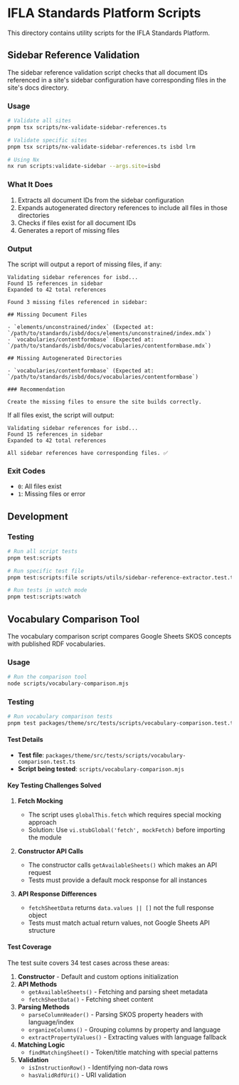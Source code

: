 # IFLA Standards Platform Scripts

This directory contains utility scripts for the IFLA Standards Platform.

## Sidebar Reference Validation

The sidebar reference validation script checks that all document IDs referenced in a site's sidebar configuration have corresponding files in the site's docs directory.

### Usage

```bash
# Validate all sites
pnpm tsx scripts/nx-validate-sidebar-references.ts

# Validate specific sites
pnpm tsx scripts/nx-validate-sidebar-references.ts isbd lrm

# Using Nx
nx run scripts:validate-sidebar --args.site=isbd
```

### What It Does

1. Extracts all document IDs from the sidebar configuration
2. Expands autogenerated directory references to include all files in those directories
3. Checks if files exist for all document IDs
4. Generates a report of missing files

### Output

The script will output a report of missing files, if any:

```
Validating sidebar references for isbd...
Found 15 references in sidebar
Expanded to 42 total references

Found 3 missing files referenced in sidebar:

## Missing Document Files

- `elements/unconstrained/index` (Expected at: `/path/to/standards/isbd/docs/elements/unconstrained/index.mdx`)
- `vocabularies/contentformbase` (Expected at: `/path/to/standards/isbd/docs/vocabularies/contentformbase.mdx`)

## Missing Autogenerated Directories

- `vocabularies/contentformbase` (Expected at: `/path/to/standards/isbd/docs/vocabularies/contentformbase`)

### Recommendation

Create the missing files to ensure the site builds correctly.
```

If all files exist, the script will output:

```
Validating sidebar references for isbd...
Found 15 references in sidebar
Expanded to 42 total references

All sidebar references have corresponding files. ✅
```

### Exit Codes

- `0`: All files exist
- `1`: Missing files or error

## Development

### Testing

```bash
# Run all script tests
pnpm test:scripts

# Run specific test file
pnpm test:scripts:file scripts/utils/sidebar-reference-extractor.test.ts

# Run tests in watch mode
pnpm test:scripts:watch
```

## Vocabulary Comparison Tool

The vocabulary comparison script compares Google Sheets SKOS concepts with published RDF vocabularies.

### Usage

```bash
# Run the comparison tool
node scripts/vocabulary-comparison.mjs
```

### Testing

```bash
# Run vocabulary comparison tests
pnpm test packages/theme/src/tests/scripts/vocabulary-comparison.test.ts
```

#### Test Details

- **Test file**: `packages/theme/src/tests/scripts/vocabulary-comparison.test.ts`
- **Script being tested**: `scripts/vocabulary-comparison.mjs`

#### Key Testing Challenges Solved

1. **Fetch Mocking**
   - The script uses `globalThis.fetch` which requires special mocking approach
   - Solution: Use `vi.stubGlobal('fetch', mockFetch)` before importing the module

2. **Constructor API Calls**
   - The constructor calls `getAvailableSheets()` which makes an API request
   - Tests must provide a default mock response for all instances

3. **API Response Differences**
   - `fetchSheetData` returns `data.values || []` not the full response object
   - Tests must match actual return values, not Google Sheets API structure

#### Test Coverage

The test suite covers 34 test cases across these areas:

1. **Constructor** - Default and custom options initialization
2. **API Methods** 
   - `getAvailableSheets()` - Fetching and parsing sheet metadata
   - `fetchSheetData()` - Fetching sheet content
3. **Parsing Methods**
   - `parseColumnHeader()` - Parsing SKOS property headers with language/index
   - `organizeColumns()` - Grouping columns by property and language
   - `extractPropertyValues()` - Extracting values with language fallback
4. **Matching Logic**
   - `findMatchingSheet()` - Token/title matching with special patterns
5. **Validation**
   - `isInstructionRow()` - Identifying non-data rows
   - `hasValidRdfUri()` - URI validation